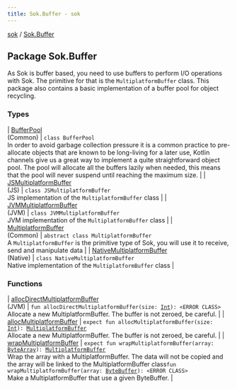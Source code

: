 ```yaml
---
title: Sok.Buffer - sok
---
```


[sok](../index.html) / [Sok.Buffer](./index.html)

## Package Sok.Buffer

As Sok is buffer based, you need to use buffers to perform I/O operations with Sok. The primitive for that is the `MultiplatformBuffer` class. This package also contains a basic implementation of a buffer pool for object recycling.

### Types

| [BufferPool](-buffer-pool/index.html)<br>(Common) | `class BufferPool`<br>In order to avoid garbage collection pressure it is a common practice to pre-allocate objects that are known to be long-living for a later use, Kotlin channels give us a great way to implement a quite straightforward object pool. The pool will allocate all the buffers lazily when needed, this means that the pool will never suspend until reaching the maximum size. |
| [JSMultiplatformBuffer](-j-s-multiplatform-buffer/index.html)<br>(JS) | `class JSMultiplatformBuffer`<br>JS implementation of the `MultiplatformBuffer` class |
| [JVMMultiplatformBuffer](-j-v-m-multiplatform-buffer/index.html)<br>(JVM) | `class JVMMultiplatformBuffer`<br>JVM implementation of the `MultiplatformBuffer` class |
| [MultiplatformBuffer](-multiplatform-buffer/index.html)<br>(Common) | `abstract class MultiplatformBuffer`<br>A `MultiplatformBuffer` is the primitive type of Sok, you will use it to receive, send and manipulate data |
| [NativeMultiplatformBuffer](-native-multiplatform-buffer/index.html)<br>(Native) | `class NativeMultiplatformBuffer`<br>Native implementation of the `MultiplatformBuffer` class |

### Functions

| [allocDirectMultiplatformBuffer](alloc-direct-multiplatform-buffer.html)<br>(JVM) | `fun allocDirectMultiplatformBuffer(size: `[`Int`](https://kotlinlang.org/api/latest/jvm/stdlib/kotlin/-int/index.html)`): <ERROR CLASS>`<br>Allocate a new MultiplatformBuffer. The buffer is not zeroed, be careful. |
| [allocMultiplatformBuffer](alloc-multiplatform-buffer.html) | `expect fun allocMultiplatformBuffer(size: `[`Int`](https://kotlinlang.org/api/latest/jvm/stdlib/kotlin/-int/index.html)`): `[`MultiplatformBuffer`](-multiplatform-buffer/index.html)<br>Allocate a new MultiplatformBuffer. The buffer is not zeroed, be careful. |
| [wrapMultiplatformBuffer](wrap-multiplatform-buffer.html) | `expect fun wrapMultiplatformBuffer(array: `[`ByteArray`](https://kotlinlang.org/api/latest/jvm/stdlib/kotlin/-byte-array/index.html)`): `[`MultiplatformBuffer`](-multiplatform-buffer/index.html)<br>Wrap the array with a MultiplatformBuffer. The data will not be copied and the array will be linked to the MultiplatformBuffer class`fun wrapMultiplatformBuffer(array: `[`ByteBuffer`](http://docs.oracle.com/javase/6/docs/api/java/nio/ByteBuffer.html)`): <ERROR CLASS>`<br>Make a MultiplatformBuffer that use a given ByteBuffer. |

